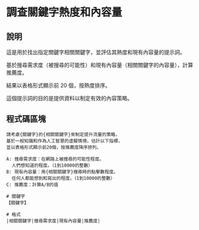 # 調查關鍵字熱度和內容量

## 說明
這是用於找出指定關鍵字相關關鍵字，並評估其熱度和現有內容量的提示詞。

基於搜尋需求度（被搜尋的可能性）和現有內容量（相關關鍵字的內容量），計算推薦度。

結果以表格形式顯示前 20 個，按熱度排序。

這個提示詞的目的是提供資料以制定有效的內容策略。

## 程式碼區塊

```plaintext
請考慮{關鍵字}的{相關關鍵字}來制定提升流量的策略，
基於一般知識和作為人工智慧的虛擬情境，估計以下指標，
並以表格形式顯示前20個，按推薦度降序排列。

A: 搜尋需求度：在網路上被搜尋的可能性程度。
  人們想知道的程度。（1到10000的整數）
B: 現有內容量：用{相關關鍵字}搜尋時的點擊數程度。
  任何人都能想到和寫出的程度。（1到10000的整數）
C: 推薦度：計算A/B的值

# 關鍵字
【關鍵字】

# 格式
|相關關鍵字|搜尋需求度|現有內容量|推薦度|
```